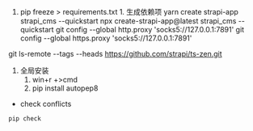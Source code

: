 1. pip freeze > requirements.txt 1. 生成依赖项
   yarn create strapi-app strapi_cms --quickstart
   npx create-strapi-app@latest strapi_cms --quickstart
   git config --global http.proxy 'socks5://127.0.0.1:7891'
   git config --global https.proxy 'socks5://127.0.0.1:7891'

git ls-remote --tags --heads https://github.com/strapi/ts-zen.git

1. 全局安装
   1. win+r +>cmd
   2. pip install autopep8

- check conflicts

```bash
pip check
```
